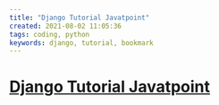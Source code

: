 ```yaml
---
title: "Django Tutorial Javatpoint"
created: 2021-08-02 11:05:36
tags: coding, python
keywords: django, tutorial, bookmark
---
```


# [Django Tutorial Javatpoint](https://www.javatpoint.com/django-tutorial)
